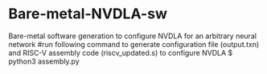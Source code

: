 # Bare-metal-NVDLA-sw
Bare-metal software generation to configure NVDLA for an arbitrary neural network
#run following command to generate configuration file (output.txn) and RISC-V assembly code (riscv_updated.s) to configure NVDLA
$ python3 assembly.py
